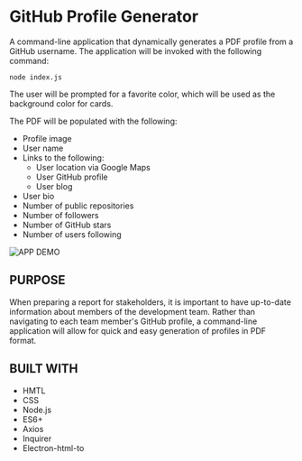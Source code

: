 # GitHub Profile Generator

A command-line application that dynamically generates a PDF profile from a GitHub username. The application will be invoked with the following command:

```
node index.js
```

The user will be prompted for a favorite color, which will be used as the background color for cards.

The PDF will be populated with the following:

* Profile image
* User name
* Links to the following:
  * User location via Google Maps
  * User GitHub profile
  * User blog
* User bio
* Number of public repositories
* Number of followers
* Number of GitHub stars
* Number of users following

![APP DEMO](/assets/Prof-Gen.gif)

## PURPOSE

When preparing a report for stakeholders, it is important to have up-to-date information about members of the development team. Rather than navigating to each team member's GitHub profile, a command-line application will allow for quick and easy generation of profiles in PDF format.

## BUILT WITH

* HMTL
* CSS
* Node.js
* ES6+
* Axios
* Inquirer
* Electron-html-to



